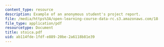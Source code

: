 ```yaml
---
content_type: resource
description: Example of an anonymous student's project report.
file: /media/https%3A/open-learning-course-data-rc.s3.amazonaws.com/18-704-seminar-in-algebra-and-number-theory-rational-points-on-elliptic-curves-fall-2004/ab114fde1fdfe88920be2a6118b81e39_stoica.pdf
file_type: application/pdf
resourcetype: Document
title: stoica.pdf
uid: ab114fde-1fdf-e889-20be-2a6118b81e39
---
```

